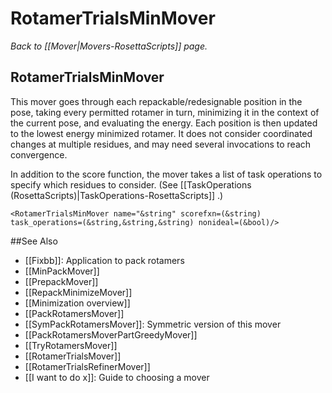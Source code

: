 # RotamerTrialsMinMover
*Back to [[Mover|Movers-RosettaScripts]] page.*
## RotamerTrialsMinMover

This mover goes through each repackable/redesignable position in the pose, taking every permitted rotamer in turn, minimizing it in the context of the current pose, and evaluating the energy. Each position is then updated to the lowest energy minimized rotamer. It does not consider coordinated changes at multiple residues, and may need several invocations to reach convergence.

In addition to the score function, the mover takes a list of task operations to specify which residues to consider. (See [[TaskOperations (RosettaScripts)|TaskOperations-RosettaScripts]] .)

```
<RotamerTrialsMinMover name="&string" scorefxn=(&string) task_operations=(&string,&string,&string) nonideal=(&bool)/>
```
##See Also

* [[Fixbb]]: Application to pack rotamers
* [[MinPackMover]]
* [[PrepackMover]]
* [[RepackMinimizeMover]]
* [[Minimization overview]]
* [[PackRotamersMover]]
* [[SymPackRotamersMover]]: Symmetric version of this mover
* [[PackRotamersMoverPartGreedyMover]]
* [[TryRotamersMover]]
* [[RotamerTrialsMover]]
* [[RotamerTrialsRefinerMover]]
* [[I want to do x]]: Guide to choosing a mover